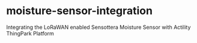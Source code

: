 # moisture-sensor-integration
Integrating the LoRaWAN enabled Sensottera Moisture Sensor with Actility ThingPark Platform
